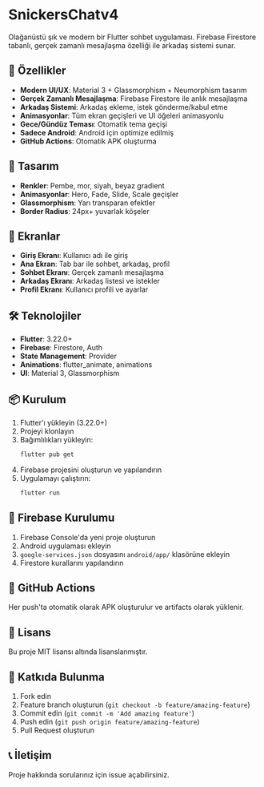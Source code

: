 # SnickersChatv4

Olağanüstü şık ve modern bir Flutter sohbet uygulaması. Firebase Firestore tabanlı, gerçek zamanlı mesajlaşma özelliği ile arkadaş sistemi sunar.

## 🚀 Özellikler

- **Modern UI/UX**: Material 3 + Glassmorphism + Neumorphism tasarım
- **Gerçek Zamanlı Mesajlaşma**: Firebase Firestore ile anlık mesajlaşma
- **Arkadaş Sistemi**: Arkadaş ekleme, istek gönderme/kabul etme
- **Animasyonlar**: Tüm ekran geçişleri ve UI öğeleri animasyonlu
- **Gece/Gündüz Teması**: Otomatik tema geçişi
- **Sadece Android**: Android için optimize edilmiş
- **GitHub Actions**: Otomatik APK oluşturma

## 🎨 Tasarım

- **Renkler**: Pembe, mor, siyah, beyaz gradient
- **Animasyonlar**: Hero, Fade, Slide, Scale geçişler
- **Glassmorphism**: Yarı transparan efektler
- **Border Radius**: 24px+ yuvarlak köşeler

## 📱 Ekranlar

- **Giriş Ekranı**: Kullanıcı adı ile giriş
- **Ana Ekran**: Tab bar ile sohbet, arkadaş, profil
- **Sohbet Ekranı**: Gerçek zamanlı mesajlaşma
- **Arkadaş Ekranı**: Arkadaş listesi ve istekler
- **Profil Ekranı**: Kullanıcı profili ve ayarlar

## 🛠️ Teknolojiler

- **Flutter**: 3.22.0+
- **Firebase**: Firestore, Auth
- **State Management**: Provider
- **Animations**: flutter_animate, animations
- **UI**: Material 3, Glassmorphism

## 📦 Kurulum

1. Flutter'ı yükleyin (3.22.0+)
2. Projeyi klonlayın
3. Bağımlılıkları yükleyin:
   ```bash
   flutter pub get
   ```
4. Firebase projesini oluşturun ve yapılandırın
5. Uygulamayı çalıştırın:
   ```bash
   flutter run
   ```

## 🔧 Firebase Kurulumu

1. Firebase Console'da yeni proje oluşturun
2. Android uygulaması ekleyin
3. `google-services.json` dosyasını `android/app/` klasörüne ekleyin
4. Firestore kurallarını yapılandırın

## 🚀 GitHub Actions

Her push'ta otomatik olarak APK oluşturulur ve artifacts olarak yüklenir.

## 📄 Lisans

Bu proje MIT lisansı altında lisanslanmıştır.

## 🤝 Katkıda Bulunma

1. Fork edin
2. Feature branch oluşturun (`git checkout -b feature/amazing-feature`)
3. Commit edin (`git commit -m 'Add amazing feature'`)
4. Push edin (`git push origin feature/amazing-feature`)
5. Pull Request oluşturun

## 📞 İletişim

Proje hakkında sorularınız için issue açabilirsiniz.
